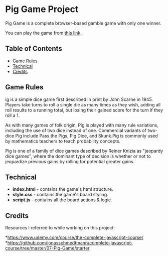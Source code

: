# Pig Game Project

Pig Game is a complete browser-based gamble game with only one winner.

You can play the game from [this link](https://darkmancer.github.io/pig-game/index.html).

## Table of Contents

* [Game Rules](#game-rules)
* [Technical](#technical)
* [Credits](#credits)

## Game Rules

ig is a simple dice game first described in print by John Scarne in 1945. Players take turns to roll a single die as many times as they wish, adding all roll results to a running total, but losing their gained score for the turn if they roll a 1.

As with many games of folk origin, Pig is played with many rule variations, including the use of two dice instead of one. Commercial variants of two-dice Pig include Pass the Pigs, Pig Dice, and Skunk.Pig is commonly used by mathematics teachers to teach probability concepts.

Pig is one of a family of dice games described by Reiner Knizia as "jeopardy dice games", where the dominant type of decision is whether or not to jeopardize previous gains by rolling for potential greater gains.



## Technical

* **index.html** - contains the game's html structure.
* **style.css** - contains the game's board styling.
* **script.js** - contains all the board actions & logic.


## Credits

Resources I referred to while working on this project:

*https://www.udemy.com/course/the-complete-javascript-course/
*https://github.com/jonasschmedtmann/complete-javascript-course/tree/master/07-Pig-Game/starter
